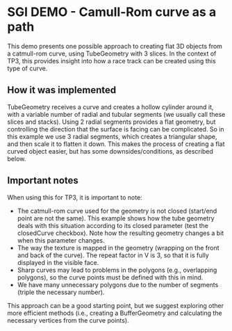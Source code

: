# SGI DEMO - Camull-Rom curve as a path

This demo presents one possible approach to creating flat 3D objects from a catmull-rom curve, using TubeGeometry with 3 slices.
In the context of TP3, this provides insight into how a race track can be created using this type of curve.

## How it was implemented

TubeGeometry receives a curve and creates a hollow cylinder around it, with a variable number of radial and tubular segments (we usually call these slices and stacks). Using 2 radial segments provides a flat geometry, but controlling the direction that the surface is facing can be complicated. So in this example we use 3 radial segments, which creates a triangular shape, and then scale it to flatten it down. This makes the process of creating a flat curved object easier, but has some downsides/conditions, as described below.

## Important notes
When using this for TP3, it is important to note:

- The catmull-rom curve used for the geometry is not closed (start/end point are not the same). This example shows how the tube geometry deals with this situation according to its closed parameter (test the closedCurve checkbox). Note how the resulting geometry changes a bit when this parameter changes.
- The way the texture is mapped in the geometry (wrapping on the front and back of the curve). The repeat factor in V is 3, so that it is fully displayed in the visible face.
- Sharp curves may lead to problems in the polygons (e.g., overlapping polygons), so the curve points must be defined with this in mind.
- We have many unnecessary polygons due to the number of segments (triple the necessary number).

This approach can be a good starting point, but we suggest exploring other more efficient methods (i.e., creating a BufferGeometry and calculating the necessary vertices from the curve points).

